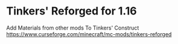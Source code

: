 # Tinkers' Reforged for 1.16
Add Materials from other mods To Tinkers' Construct
https://www.curseforge.com/minecraft/mc-mods/tinkers-reforged

